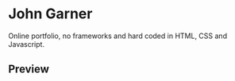 # John Garner
Online portfolio, no frameworks and hard coded in HTML, CSS and Javascript.

## Preview






